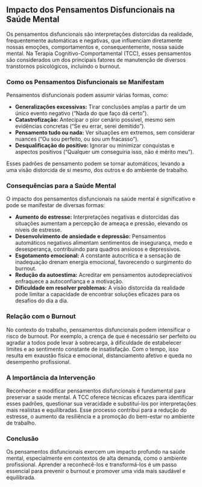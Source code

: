 
## Impacto dos Pensamentos Disfuncionais na Saúde Mental

Os pensamentos disfuncionais são interpretações distorcidas da realidade, frequentemente automáticas e negativas, que influenciam diretamente nossas emoções, comportamentos e, consequentemente, nossa saúde mental. Na Terapia Cognitivo-Comportamental (TCC), esses pensamentos são considerados um dos principais fatores de manutenção de diversos transtornos psicológicos, incluindo o burnout.

### Como os Pensamentos Disfuncionais se Manifestam

Pensamentos disfuncionais podem assumir várias formas, como:

- **Generalizações excessivas:** Tirar conclusões amplas a partir de um único evento negativo (“Nada do que faço dá certo”).
- **Catastrofização:** Antecipar o pior cenário possível, mesmo sem evidências concretas (“Se eu errar, serei demitido”).
- **Pensamento tudo ou nada:** Ver situações em extremos, sem considerar nuances (“Ou sou perfeito, ou sou um fracasso”).
- **Desqualificação do positivo:** Ignorar ou minimizar conquistas e aspectos positivos (“Qualquer um conseguiria isso, não é mérito meu”).

Esses padrões de pensamento podem se tornar automáticos, levando a uma visão distorcida de si mesmo, dos outros e do ambiente de trabalho.

### Consequências para a Saúde Mental

O impacto dos pensamentos disfuncionais na saúde mental é significativo e pode se manifestar de diversas formas:

- **Aumento do estresse:** Interpretações negativas e distorcidas das situações aumentam a percepção de ameaça e pressão, elevando os níveis de estresse.
- **Desenvolvimento de ansiedade e depressão:** Pensamentos automáticos negativos alimentam sentimentos de insegurança, medo e desesperança, contribuindo para quadros ansiosos e depressivos.
- **Esgotamento emocional:** A constante autocrítica e a sensação de inadequação drenam energia emocional, favorecendo o surgimento do burnout.
- **Redução da autoestima:** Acreditar em pensamentos autodepreciativos enfraquece a autoconfiança e a motivação.
- **Dificuldade em resolver problemas:** A visão distorcida da realidade pode limitar a capacidade de encontrar soluções eficazes para os desafios do dia a dia.

### Relação com o Burnout

No contexto do trabalho, pensamentos disfuncionais podem intensificar o risco de burnout. Por exemplo, a crença de que é necessário ser perfeito ou agradar a todos pode levar à sobrecarga, à dificuldade de estabelecer limites e ao sentimento constante de insatisfação. Com o tempo, isso resulta em exaustão física e emocional, distanciamento afetivo e queda no desempenho profissional.

### A Importância da Intervenção

Reconhecer e modificar pensamentos disfuncionais é fundamental para preservar a saúde mental. A TCC oferece técnicas eficazes para identificar esses padrões, questionar sua veracidade e substituí-los por interpretações mais realistas e equilibradas. Esse processo contribui para a redução do estresse, o aumento da resiliência e a promoção do bem-estar no ambiente de trabalho.

### Conclusão

Os pensamentos disfuncionais exercem um impacto profundo na saúde mental, especialmente em contextos de alta demanda, como o ambiente profissional. Aprender a reconhecê-los e transformá-los é um passo essencial para prevenir o burnout e promover uma vida mais saudável e equilibrada.
```
